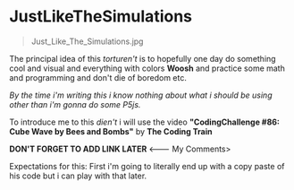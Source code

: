 # JustLikeTheSimulations

> Just_Like_The_Simulations.jpg

The principal idea of this _torturen't_ is to hopefully one day do something cool
and visual and everything with colors **Woosh** and practice some math and programming
and don't die of boredom etc. 

*By the time i'm writing this i know nothing about what i should be using other than*
*i'm gonna do some P5js.*

To introduce me to this _dien't_ i will use the video 
**"CodingChallenge #86: Cube Wave by Bees and Bombs"** by **The Coding Train**

**DON'T FORGET TO ADD LINK LATER** <--- My Comments>

Expectations for this: First i'm going to literally end up with a copy paste of his code
but i can play with that later.